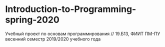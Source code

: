 # Introduction-to-Programming-spring-2020
Учебный проект по основам программирования // 19.Б13, ФИИТ ПМ-ПУ весенний семестр 2019/2020 учебного года
